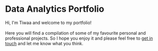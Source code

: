 # Data Analytics Portfolio
Hi, I'm Tiwaa and welcome to my portfolio!\
\
Here you will find a compilation of some of my favourite personal and professional projects. So I hope you enjoy it and please feel free to [get in touch](mailto:ctbruks@gmail.com "ctbruks@gmail.com") and let me know what you think.
